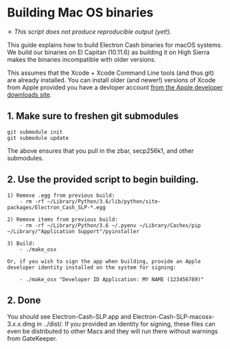 Building Mac OS binaries
========================

✗ _This script does not produce reproducible output (yet!)._

This guide explains how to build Electron Cash binaries for macOS systems.
We build our binaries on El Capitan (10.11.6) as building it on High Sierra
makes the binaries incompatible with older versions.

This assumes that the Xcode + Xcode Command Line tools (and thus git) are already installed. You can install older (and newer!) versions of Xcode from Apple provided you have a devloper account [from the Apple developer downloads site](https://developer.apple.com/download/more/).


## 1. Make sure to freshen git submodules

    git submodule init
    git submodule update

The above ensures that you pull in the zbar, secp256k1, and other submodules.

## 2. Use the provided script to begin building.

    1) Remove .egg from previous build:
        - rm -rf ~/Library/Python/3.6/lib/python/site-packages/Electron_Cash_SLP-*.egg

    2) Remove items from previous build:
        - rm -rf ~/Library/Python/3.6 ~/.pyenv ~/Library/Caches/pip ~/Library/"Application Support"/pyinstaller

    3) Build:
        - ./make_osx

    Or, if you wish to sign the app when building, provide an Apple developer identity installed on the system for signing:

        - ./make_osx "Developer ID Application: MY NAME (123456789)"

## 2. Done

You should see Electron-Cash-SLP.app and Electron-Cash-SLP-macosx-3.x.x.dmg in ../dist/. If you provided an identity for signing, these files can even be distributed to other Macs and they will run there without warnings from GateKeeper.
